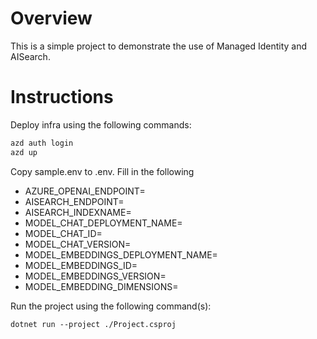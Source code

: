# Overview
This is a simple project to demonstrate the use of Managed Identity and AISearch.

# Instructions

Deploy infra using the following commands:
```bash
azd auth login
azd up
```

Copy sample.env to .env.
Fill in the following
- AZURE_OPENAI_ENDPOINT=
- AISEARCH_ENDPOINT=
- AISEARCH_INDEXNAME=
- MODEL_CHAT_DEPLOYMENT_NAME=
- MODEL_CHAT_ID=
- MODEL_CHAT_VERSION=
- MODEL_EMBEDDINGS_DEPLOYMENT_NAME=
- MODEL_EMBEDDINGS_ID=
- MODEL_EMBEDDINGS_VERSION=
- MODEL_EMBEDDING_DIMENSIONS=

Run the project using the following command(s):

```
dotnet run --project ./Project.csproj
```